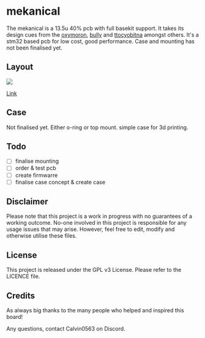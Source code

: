 # mekanical

The mekanical is a 13.5u 40% pcb with full basekit support. It takes its design cues from the [oxymoron](https://imgur.com/a/UKyKxDe), [bully](https://www.cbkbd.com/product/bully) and [ttocyobitna](https://trashman.wiki/keyboards/ttocyobitna) amongst others. It's a stm32 based pcb for low cost, good performance. Case and mounting has not been finalised yet.

## Layout

![](https://github.com/calvin-mcd/mekanical/blob/main/Images/KLE.png)

[Link](http://www.keyboard-layout-editor.com/#/gists/1aba6b6a66f658dc339f3d9b46eaf587)

## Case

Not finalised yet. Either o-ring or top mount. simple case for 3d printing.

## Todo

- [ ] finalise mounting
- [ ] order & test pcb
- [ ] create firmwarre
- [ ] finalise case concept & create case

## Disclaimer

Please note that this project is a work in progress with no guarantees of a working outcome. No-one involved in this project is responsible for any usage issues that may arise. However, feel free to edit, modify and otherwise utilise these files.

## License

This project is released under the GPL v3 License. Please refer to the LICENCE file.

## Credits

As always big thanks to the many people who helped and inspired this board!

Any questions, contact Calvin0563 on Discord.